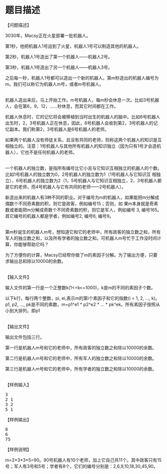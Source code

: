 # 题目描述


<p>
【问题描述】
</p>
<p>
3030年，Macsy正在火星部署一批机器人。
</p>
<p>
第1秒，他把机器人1号运到了火星，机器人1号可以制造其他的机器人。
</p>
<p>
第2秒，机器人1号造出了第一个机器人——机器人2号。
</p>
<p>
第3秒，机器人1号造出了另一个机器人——机器人3号。
</p>
<p>
之后每一秒，机器人1号都可以造出一个新的机器人。第m秒造出的机器人编号为m。我们可以称它为机器人m号，或者m号机器人。
</p>
<p>
<br/>
机器人造出来后，马上开始工作。m号机器人，每m秒会休息一次。比如3号机器人，会在第6，9，12，……秒休息，而其它时间都在工作。
</p>
<p>
机器人休息时，它的记忆将会被移植到当时出生的机器人的脑中。比如6号机器人出生时，2，3号机器人正在休息，因此，6号机器人会收到第2，3号机器人的记忆副本。我们称第2，3号机器人是6号机器人的老师。
</p>
<p>
如果两个机器人没有师徒关系，且没有共同的老师，则称这两个机器人的知识是互相独立的。注意：1号机器人与其他所有机器人的知识独立（因为只有1号才会造机器人），它也不是任何机器人的老师。
</p>
<p>
<br/>
一个机器人的独立数，是指所有编号比它小且与它知识互相独立的机器人的个数。比如1号机器人的独立数为0，2号机器人的独立数为1（1号机器人与它知识互 相独立），6号机器人的独立数为2（1，5号机器人与它知识互相独立，2，3号机器人都是它的老师，而4号机器人与它有共同的老师——2号机器人）。
</p>
<p>
新造出来的机器人有3种不同的职业。对于编号为m的机器人，如果能把m分解成偶数个不同奇素数的积，则它是政客，例如编号15；否则，如 果m本身就是奇素数或者能把m分解成奇数个不同奇素数的积，则它是军人，例如编号 3, 编号165。其它编号的机器人都是学者，例如编号2, 编号6, 编号9。
</p>
<p>
<br/>
第m秒诞生的机器人m号，想知道它和它的老师中，所有政客的独立数之和，所有军人的独立数之和，以及所有学者的独立数之和。可机器人m号忙于工作没时间计算，你能够帮助它吗？
</p>
<p>
为了方便你的计算，Macsy已经帮你做了m的素因子分解。为了输出方便，只要求输出总和除以10000的余数。
</p>
<p>
<br/>
【输入文件】
</p>
<p>
输入文件的第一行是一个正整数k(1&lt;=k&lt;=1000)，k是m的不同的素因子个数。
</p>
<p>
以下k行，每行两个整数，pi, ei,表示m的第i个素因子和它的指数(i = 1, 2, …, k)。p1, p2, …, pk是不同的素数，m=p1^e1 * p2^e2 * ... * pk^ek。所有素因子按照从小到大排列，即p1<p2<…<pk。输入文件中，2<=pi<10,000, 1<="ei&lt;=1,000,000。&lt;/p"></p2<…<pk。输入文件中，2<=pi<10,000,>
</p>
<p>
<br/>
【输出文件】
</p>
<p>
输出文件包括三行。
</p>
<p>
第一行是机器人m号和它的老师中，所有政客的独立数之和除以10000的余数。
</p>
<p>
第二行是机器人m号和它的老师中，所有军人的独立数之和除以10000的余数。
</p>
<p>
第三行是机器人m号和它的老师中，所有学者的独立数之和除以10000的余数。
</p>
<p>
<br/>
【样例输入】
</p>
<pre>3
2 1
3 2
5 1
</pre>
<p>
【样例输出】
</p>
<pre>8
6
75
</pre>
<p>
【样例说明】
</p>
<p>
m=2*3*3*5=90。90号机器人有10个老师，加上它自己共11个。其中政客只有15号；军人有3号和5号；学者有8个，它们的编号分别是：2,6,9,10,18,30,45,90。
</p>
